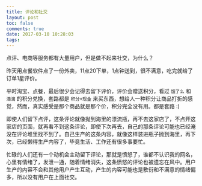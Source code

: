 ```yaml
---
title: 评论和社交
layout: post
toc: false
comments: true
date: 2017-03-10 10:28:03
tags:
---
```


点评、电商等服务都有大量用户，但是做不起来社交，为什么？

昨天用点餐软件点了一份外卖，11点20下单，1点钟送到，很不满意，吃完就给了订单1星评价。

平时淘宝、点餐，最后很少会记得去留下评价，评价会赠送积分，看过 `饿了么` 和 `滴滴` 的积分兑换，套路都是 `积分+现金` 来买东西，想给人一种积分让商品打折的感觉，然而，真实感受是那个商品就是那个价，积分完全没有用。都是套路 :)

即使人们留下点评，这条评论就像抛到海里的漂流瓶，再不去这家店了，不点开这家店的页面，就再看不到这条评论，即使下次再去，自己的那条评论可能也已经淹没在评论堆里找不到了。自己生产的这条内容，就像这样装进瓶子抛到海里，再下次，已经懒得生产内容了，毕竟生活、工作还有很多事要忙。

忙碌的人们还有一个动机会主动留下评论，那就是愤怒了，谁都不认识我的网名，心里有情绪了，发泄一通，随着情绪消失，这条愤怒的评论也被遗忘在风中。用户生产的内容不会和其他用户产生互动，产生的内容可能也是敷衍和不满意的情绪偏多，所以没有用户在上面社交。
